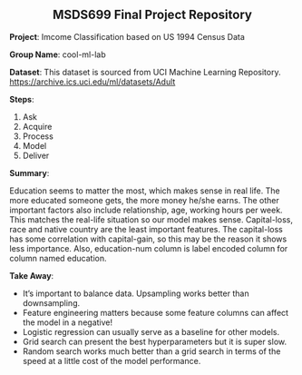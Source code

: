 <center><h2>MSDS699 Final Project Repository</h2></center>

<b>Project</b>: Imcome Classification based on US 1994 Census Data

<b>Group Name</b>: cool-ml-lab

<b>Dataset</b>: This dataset is sourced from UCI Machine Learning Repository. https://archive.ics.uci.edu/ml/datasets/Adult

<b>Steps</b>:
1) Ask
2) Acquire
3) Process
4) Model
5) Deliver

<b>Summary</b>:

Education seems to matter the most, which makes sense in real life. The more educated someone gets, the more money he/she earns. The other important factors also include relationship, age, working hours per week. This matches the real-life situation so our model makes sense. Capital-loss, race and native country are the least important features. The capital-loss has some correlation with capital-gain, so this may be the reason it shows less importance. Also, education-num column is label encoded column for column named education.


<b>Take Away</b>:
* It’s important to balance data. Upsampling works better than downsampling.
* Feature engineering matters because some feature columns can affect the model in a negative!
* Logistic regression can usually serve as a baseline for other models.
* Grid search can present the best hyperparameters but it is super slow.
* Random search works much better than a grid search in terms of the speed at a little cost of the model performance.
